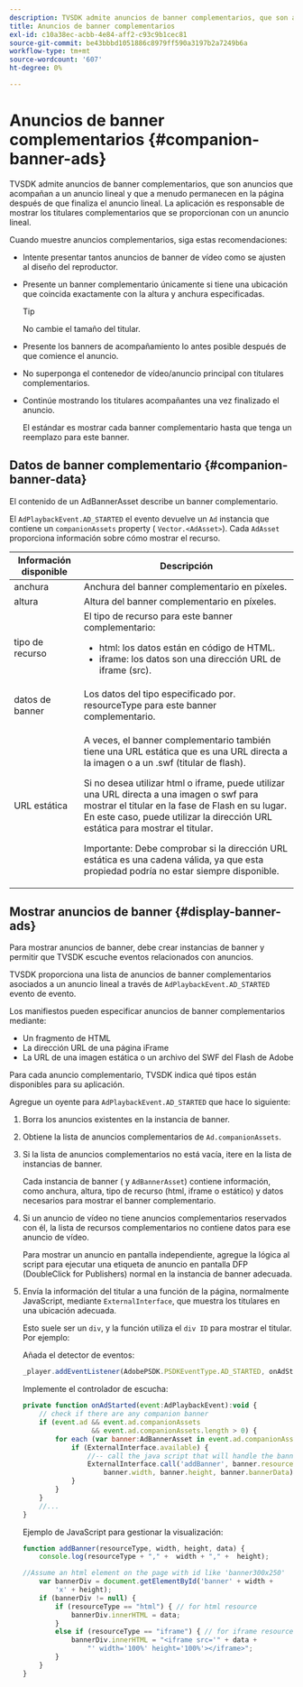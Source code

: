 ```yaml
---
description: TVSDK admite anuncios de banner complementarios, que son anuncios que acompañan a un anuncio lineal y que a menudo permanecen en la página después de que finaliza el anuncio lineal. La aplicación es responsable de mostrar los titulares complementarios que se proporcionan con un anuncio lineal.
title: Anuncios de banner complementarios
exl-id: c10a38ec-acbb-4e84-aff2-c93c9b1cec81
source-git-commit: be43bbbd1051886c8979ff590a3197b2a7249b6a
workflow-type: tm+mt
source-wordcount: '607'
ht-degree: 0%

---
```


# Anuncios de banner complementarios {#companion-banner-ads}

TVSDK admite anuncios de banner complementarios, que son anuncios que acompañan a un anuncio lineal y que a menudo permanecen en la página después de que finaliza el anuncio lineal. La aplicación es responsable de mostrar los titulares complementarios que se proporcionan con un anuncio lineal.

Cuando muestre anuncios complementarios, siga estas recomendaciones:

* Intente presentar tantos anuncios de banner de vídeo como se ajusten al diseño del reproductor.
* Presente un banner complementario únicamente si tiene una ubicación que coincida exactamente con la altura y anchura especificadas.

   >[!TIP]
   >
   >No cambie el tamaño del titular.

* Presente los banners de acompañamiento lo antes posible después de que comience el anuncio.
* No superponga el contenedor de vídeo/anuncio principal con titulares complementarios.
* Continúe mostrando los titulares acompañantes una vez finalizado el anuncio.

   El estándar es mostrar cada banner complementario hasta que tenga un reemplazo para este banner.

## Datos de banner complementario {#companion-banner-data}

El contenido de un AdBannerAsset describe un banner complementario.

<!--<a id="section_D730B4FD6FD749E9860B6A07FC110552"></a>-->

El `AdPlaybackEvent.AD_STARTED` el evento devuelve un `Ad` instancia que contiene un `companionAssets` property ( `Vector.<AdAsset>`).
Cada `AdAsset` proporciona información sobre cómo mostrar el recurso.

<table id="table_760C885E2DCA4BE983CC57FDA7BD5B14"> 
 <thead> 
  <tr> 
   <th colname="col1" class="entry"> Información disponible </th> 
   <th colname="col2" class="entry"> Descripción </th> 
  </tr> 
 </thead>
 <tbody> 
  <tr> 
   <td colname="col1"> anchura </td> 
   <td colname="col2"> Anchura del banner complementario en píxeles. </td> 
  </tr> 
  <tr> 
   <td colname="col1"> altura </td> 
   <td colname="col2"> Altura del banner complementario en píxeles. </td> 
  </tr> 
  <tr> 
   <td colname="col1"> tipo de recurso </td> 
   <td colname="col2">El tipo de recurso para este banner complementario: 
    <ul id="ul_A067787FE49E4B6095BE0AC1D447DBB3"> 
     <li id="li_02B7224C67004095B3F6E50FD21E507E">html: los datos están en código de HTML. </li> 
     <li id="li_5F37E14472424F808C6094F42009E676">iframe: los datos son una dirección URL de iframe (src). </li> 
    </ul> </td> 
  </tr> 
  <tr> 
   <td colname="col1"> datos de banner </td> 
   <td colname="col2"> Los datos del tipo especificado por. <span class="codeph"> resourceType</span> para este banner complementario. </td> 
  </tr> 
  <tr> 
   <td colname="col1"> URL estática </td> 
   <td colname="col2"> <p>A veces, el banner complementario también tiene una URL estática que es una URL directa a la imagen o a un <span class="filepath"> .swf</span> (titular de flash). </p> <p>Si no desea utilizar html o iframe, puede utilizar una URL directa a una imagen o swf para mostrar el titular en la fase de Flash en su lugar. En este caso, puede utilizar la dirección URL estática para mostrar el titular. </p> <p>Importante: Debe comprobar si la dirección URL estática es una cadena válida, ya que esta propiedad podría no estar siempre disponible. </p> </td> 
  </tr> 
 </tbody> 
</table>

## Mostrar anuncios de banner {#display-banner-ads}

Para mostrar anuncios de banner, debe crear instancias de banner y permitir que TVSDK escuche eventos relacionados con anuncios.

TVSDK proporciona una lista de anuncios de banner complementarios asociados a un anuncio lineal a través de `AdPlaybackEvent.AD_STARTED` evento de evento.

Los manifiestos pueden especificar anuncios de banner complementarios mediante:

* Un fragmento de HTML
* La dirección URL de una página iFrame
* La URL de una imagen estática o un archivo del SWF del Flash de Adobe

Para cada anuncio complementario, TVSDK indica qué tipos están disponibles para su aplicación.

Agregue un oyente para `AdPlaybackEvent.AD_STARTED` que hace lo siguiente:

1. Borra los anuncios existentes en la instancia de banner.

1. Obtiene la lista de anuncios complementarios de `Ad.companionAssets`.

1. Si la lista de anuncios complementarios no está vacía, itere en la lista de instancias de banner.

   Cada instancia de banner ( y `AdBannerAsset`) contiene información, como anchura, altura, tipo de recurso (html, iframe o estático) y datos necesarios para mostrar el banner complementario.

1. Si un anuncio de vídeo no tiene anuncios complementarios reservados con él, la lista de recursos complementarios no contiene datos para ese anuncio de vídeo.

   Para mostrar un anuncio en pantalla independiente, agregue la lógica al script para ejecutar una etiqueta de anuncio en pantalla DFP (DoubleClick for Publishers) normal en la instancia de banner adecuada.

1. Envía la información del titular a una función de la página, normalmente JavaScript, mediante `ExternalInterface`, que muestra los titulares en una ubicación adecuada.

   Esto suele ser un `div`, y la función utiliza el `div ID` para mostrar el titular. Por ejemplo:

   Añada el detector de eventos:

   ```js
   _player.addEventListener(AdobePSDK.PSDKEventType.AD_STARTED, onAdStarted);
   ```

   Implemente el controlador de escucha:

   ```js
   private function onAdStarted(event:AdPlaybackEvent):void { 
       // check if there are any companion banner 
       if (event.ad && event.ad.companionAssets  
                    && event.ad.companionAssets.length > 0) { 
           for each (var banner:AdBannerAsset in event.ad.companionAssets) { 
               if (ExternalInterface.available) { 
                   //-- call the java script that will handle the banner display. 
                   ExternalInterface.call('addBanner', banner.resourceType,  
                       banner.width, banner.height, banner.bannerData); 
               } 
           } 
       }  
       //...        
   }
   ```

   Ejemplo de JavaScript para gestionar la visualización:

   ```js
   function addBanner(resourceType, width, height, data) { 
       console.log(resourceType + "," +  width + "," +  height); 
   
   //Assume an html element on the page with id like 'banner300x250' 
       var bannerDiv = document.getElementById('banner' + width +  
           'x' + height);  
       if (bannerDiv != null) { 
           if (resourceType == "html") { // for html resource 
               bannerDiv.innerHTML = data; 
           } 
           else if (resourceType == "iframe") { // for iframe resource 
               bannerDiv.innerHTML = "<iframe src='" + data +  
                   "' width='100%' height='100%'></iframe>"; 
           } 
       } 
   }
   ```
